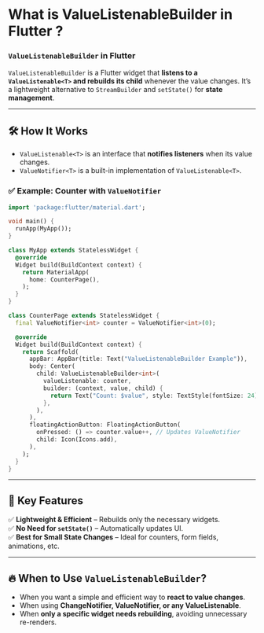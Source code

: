# What is ValueListenableBuilder in Flutter ?

### **`ValueListenableBuilder` in Flutter**
`ValueListenableBuilder` is a Flutter widget that **listens to a `ValueListenable<T>` and rebuilds its child** whenever the value changes.
It’s a lightweight alternative to `StreamBuilder` and `setState()` for **state management**.

---

## **🛠 How It Works**
- `ValueListenable<T>` is an interface that **notifies listeners** when its value changes.
- `ValueNotifier<T>` is a built-in implementation of `ValueListenable<T>`.

### **✅ Example: Counter with `ValueNotifier`**
```dart
import 'package:flutter/material.dart';

void main() {
  runApp(MyApp());
}

class MyApp extends StatelessWidget {
  @override
  Widget build(BuildContext context) {
    return MaterialApp(
      home: CounterPage(),
    );
  }
}

class CounterPage extends StatelessWidget {
  final ValueNotifier<int> counter = ValueNotifier<int>(0);

  @override
  Widget build(BuildContext context) {
    return Scaffold(
      appBar: AppBar(title: Text("ValueListenableBuilder Example")),
      body: Center(
        child: ValueListenableBuilder<int>(
          valueListenable: counter,
          builder: (context, value, child) {
            return Text("Count: $value", style: TextStyle(fontSize: 24));
          },
        ),
      ),
      floatingActionButton: FloatingActionButton(
        onPressed: () => counter.value++, // Updates ValueNotifier
        child: Icon(Icons.add),
      ),
    );
  }
}
```

---
## **🎯 Key Features**
✅ **Lightweight & Efficient** – Rebuilds only the necessary widgets.  
✅ **No Need for `setState()`** – Automatically updates UI.  
✅ **Best for Small State Changes** – Ideal for counters, form fields, animations, etc.  

---
## **🔥 When to Use `ValueListenableBuilder`?**
- When you want a simple and efficient way to **react to value changes**.
- When using **ChangeNotifier, ValueNotifier, or any ValueListenable**.
- When **only a specific widget needs rebuilding**, avoiding unnecessary re-renders.
